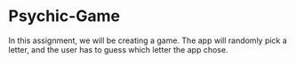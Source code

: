 # Psychic-Game

In this assignment, we will be creating a game.  The app will randomly pick a letter, and the user has to guess which letter the app chose.
